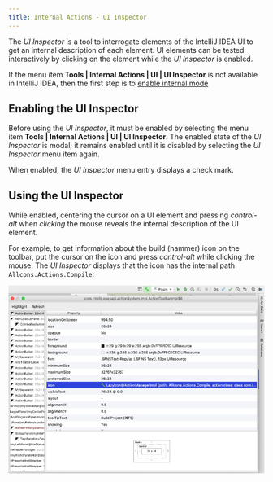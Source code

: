 ```yaml
---
title: Internal Actions - UI Inspector
---
```


The _UI Inspector_ is a tool to interrogate elements of the IntelliJ IDEA UI to get an internal description of each element.
UI elements can be tested interactively by clicking on the element while the _UI Inspector_ is enabled.

If the menu item **Tools \| Internal Actions \| UI \| UI Inspector** is not available in IntelliJ IDEA, then the first step is to [enable internal mode](enabling_internal.md)

## Enabling the UI Inspector
Before using the _UI Inspector_, it must be enabled by selecting the menu item **Tools \| Internal Actions \| UI \| UI Inspector**.
The enabled state of the _UI Inspector_ is modal; it remains enabled until it is disabled by selecting the _UI Inspector_ menu item again. 

When enabled, the _UI Inspector_ menu entry displays a check mark.

## Using the UI Inspector
While enabled, centering the cursor on a UI element and pressing _control-alt_ when _clicking_ the mouse reveals the internal description of the UI element.

For example, to get information about the build (hammer) icon on the toolbar, put the cursor on the icon and press _control-alt_ while clicking the mouse.
The _UI Inspector_ displays that the icon has the internal path `Allcons.Actions.Compile`:

![Internal Icon Info](img/internal_uii_icon_info.png)

